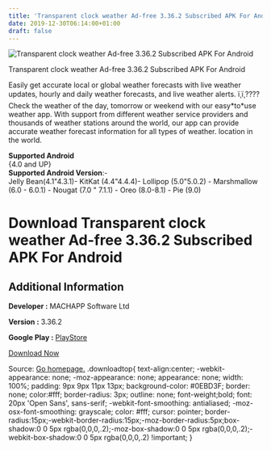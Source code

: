 ```yaml
---
title: 'Transparent clock weather Ad-free 3.36.2 Subscribed APK For Android'
date: 2019-12-30T06:14:00+01:00
draft: false
---
```


![Transparent clock weather Ad-free 3.36.2 Subscribed APK For Android](https://i1.wp.com/apkhome.net/wp-content/uploads/2019/11/Transparent-clock-weather-Ad-free-3.36.2-Subscribed.png "Transparent clock weather Ad-free 3.36.2 Subscribed APK For Android")

  

Transparent clock weather Ad-free 3.36.2 Subscribed APK For Android

Easily get accurate local or global weather forecasts with live weather updates, hourly and daily weather forecasts, and live weather alerts. ï¸ï¸???? Check the weather of the day, tomorrow or weekend with our easy\*to\*use weather app. With support from different weather service providers and thousands of weather stations around the world, our app can provide accurate weather forecast information for all types of weather. location in the world.

**Supported Android**  
{4.0 and UP}  
**Supported Android Version**:-  
Jelly Bean(4.1"4.3.1)- KitKat (4.4"4.4.4)- Lollipop (5.0"5.0.2) - Marshmallow (6.0 - 6.0.1) - Nougat (7.0 " 7.1.1) - Oreo (8.0-8.1) - Pie (9.0)

Download Transparent clock weather Ad-free 3.36.2 Subscribed APK For Android
============================================================================

Additional Information
----------------------

**Developer :** MACHAPP Software Ltd

**Version :** 3.36.2

**Google Play :** [PlayStore](https://play.google.com/store/apps/details?id=com.droid27.transparentclockweather.premium&en)

  

[Download Now](https://store4app.co/post/transparent-clock-weather-ad-free-3-36-2-subscribed-apk-for-android_1574007851)

  
Source: [Go homepage.](https://store4app.co/post/transparent-clock-weather-ad-free-3-36-2-subscribed-apk-for-android_1574007851) .downloadtop{ text-align:center; -webkit-appearance: none; -moz-appearance: none; appearance: none; width: 100%; padding: 9px 9px 11px 13px; background-color: #0EBD3F; border: none; color:#fff; border-radius: 3px; outline: none; font-weight;bold; font: 20px 'Open Sans', sans-serif; -webkit-font-smoothing: antialiased; -moz-osx-font-smoothing: grayscale; color: #fff; cursor: pointer; border-radius:15px;-webkit-border-radius:15px;-moz-border-radius:5px;box-shadow:0 0 5px rgba(0,0,0,.2);-moz-box-shadow:0 0 5px rgba(0,0,0,.2);-webkit-box-shadow:0 0 5px rgba(0,0,0,.2) !important; }